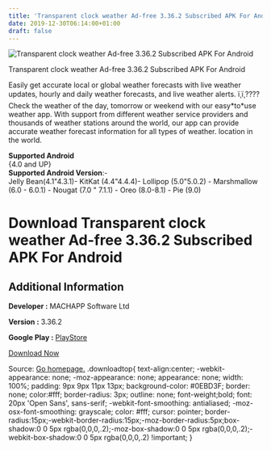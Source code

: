 ```yaml
---
title: 'Transparent clock weather Ad-free 3.36.2 Subscribed APK For Android'
date: 2019-12-30T06:14:00+01:00
draft: false
---
```


![Transparent clock weather Ad-free 3.36.2 Subscribed APK For Android](https://i1.wp.com/apkhome.net/wp-content/uploads/2019/11/Transparent-clock-weather-Ad-free-3.36.2-Subscribed.png "Transparent clock weather Ad-free 3.36.2 Subscribed APK For Android")

  

Transparent clock weather Ad-free 3.36.2 Subscribed APK For Android

Easily get accurate local or global weather forecasts with live weather updates, hourly and daily weather forecasts, and live weather alerts. ï¸ï¸???? Check the weather of the day, tomorrow or weekend with our easy\*to\*use weather app. With support from different weather service providers and thousands of weather stations around the world, our app can provide accurate weather forecast information for all types of weather. location in the world.

**Supported Android**  
{4.0 and UP}  
**Supported Android Version**:-  
Jelly Bean(4.1"4.3.1)- KitKat (4.4"4.4.4)- Lollipop (5.0"5.0.2) - Marshmallow (6.0 - 6.0.1) - Nougat (7.0 " 7.1.1) - Oreo (8.0-8.1) - Pie (9.0)

Download Transparent clock weather Ad-free 3.36.2 Subscribed APK For Android
============================================================================

Additional Information
----------------------

**Developer :** MACHAPP Software Ltd

**Version :** 3.36.2

**Google Play :** [PlayStore](https://play.google.com/store/apps/details?id=com.droid27.transparentclockweather.premium&en)

  

[Download Now](https://store4app.co/post/transparent-clock-weather-ad-free-3-36-2-subscribed-apk-for-android_1574007851)

  
Source: [Go homepage.](https://store4app.co/post/transparent-clock-weather-ad-free-3-36-2-subscribed-apk-for-android_1574007851) .downloadtop{ text-align:center; -webkit-appearance: none; -moz-appearance: none; appearance: none; width: 100%; padding: 9px 9px 11px 13px; background-color: #0EBD3F; border: none; color:#fff; border-radius: 3px; outline: none; font-weight;bold; font: 20px 'Open Sans', sans-serif; -webkit-font-smoothing: antialiased; -moz-osx-font-smoothing: grayscale; color: #fff; cursor: pointer; border-radius:15px;-webkit-border-radius:15px;-moz-border-radius:5px;box-shadow:0 0 5px rgba(0,0,0,.2);-moz-box-shadow:0 0 5px rgba(0,0,0,.2);-webkit-box-shadow:0 0 5px rgba(0,0,0,.2) !important; }